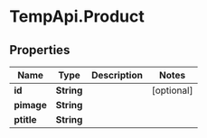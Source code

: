 # TempApi.Product

## Properties

Name | Type | Description | Notes
------------ | ------------- | ------------- | -------------
**id** | **String** |  | [optional] 
**pimage** | **String** |  | 
**ptitle** | **String** |  | 


